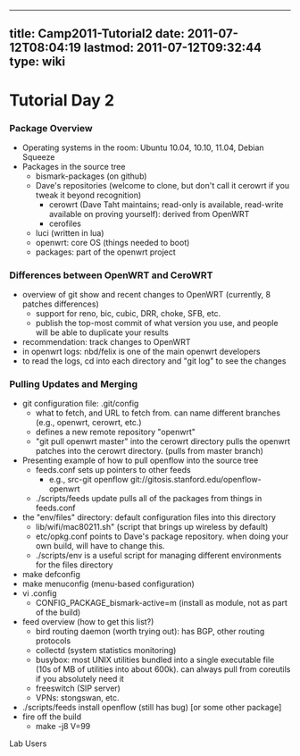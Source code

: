 
---
title: Camp2011-Tutorial2
date: 2011-07-12T08:04:19
lastmod: 2011-07-12T09:32:44
type: wiki
---
Tutorial Day 2
==============

### Package Overview

-   Operating systems in the room: Ubuntu 10.04, 10.10, 11.04, Debian
    Squeeze
-   Packages in the source tree
    -   bismark-packages (on github)
    -   Dave's repositories (welcome to clone, but don't call it cerowrt
        if you tweak it beyond recognition)
        -   cerowrt (Dave Taht maintains; read-only is available,
            read-write available on proving yourself): derived from
            OpenWRT
        -   cerofiles
    -   luci (written in lua)
    -   openwrt: core OS (things needed to boot)
    -   packages: part of the openwrt project

### Differences between OpenWRT and CeroWRT

-   overview of git show and recent changes to OpenWRT (currently, 8
    patches differences)
    -   support for reno, bic, cubic, DRR, choke, SFB, etc.
    -   publish the top-most commit of what version you use, and people
        will be able to duplicate your results
-   recommendation: track changes to OpenWRT
-   in openwrt logs: nbd/felix is one of the main openwrt developers
-   to read the logs, cd into each directory and "git log" to see the
    changes

### Pulling Updates and Merging

-   git configuration file: .git/config
    -   what to fetch, and URL to fetch from. can name different
        branches (e.g., openwrt, cerowrt, etc.)
    -   defines a new remote repository "openwrt"
    -   "git pull openwrt master" into the cerowrt directory pulls the
        openwrt patches into the cerowrt directory. (pulls from
        master branch)
-   Presenting example of how to pull openflow into the source tree
    -   feeds.conf sets up pointers to other feeds
        -   e.g., src-git openflow
            git://gitosis.stanford.edu/openflow-openwrt
    -   ./scripts/feeds update pulls all of the packages from things in
        feeds.conf
-   the "env/files" directory: default configuration files into this
    directory
    -   lib/wifi/mac80211.sh" (script that brings up wireless
        by default)
    -   etc/opkg.conf points to Dave's package repository. when doing
        your own build, will have to change this.
    -   ./scripts/env is a useful script for managing different
        environments for the files directory
-   make defconfig
-   make menuconfig (menu-based configuration)
-   vi .config
    -   CONFIG\_PACKAGE\_bismark-active=m (install as module, not as
        part of the build)
-   feed overview (how to get this list?)
    -   bird routing daemon (worth trying out): has BGP, other routing
        protocols
    -   collectd (system statistics monitoring)
    -   busybox: most UNIX utilities bundled into a single executable
        file (10s of MB of utilities into about 600k). can always pull
        from coreutils if you absolutely need it
    -   freeswitch (SIP server)
    -   VPNs: stongswan, etc.
-   ./scripts/feeds install openflow (still has bug) \[or some other
    package\]
-   fire off the build
    -   make -j8 V=99

<link>Lab Users</link>
